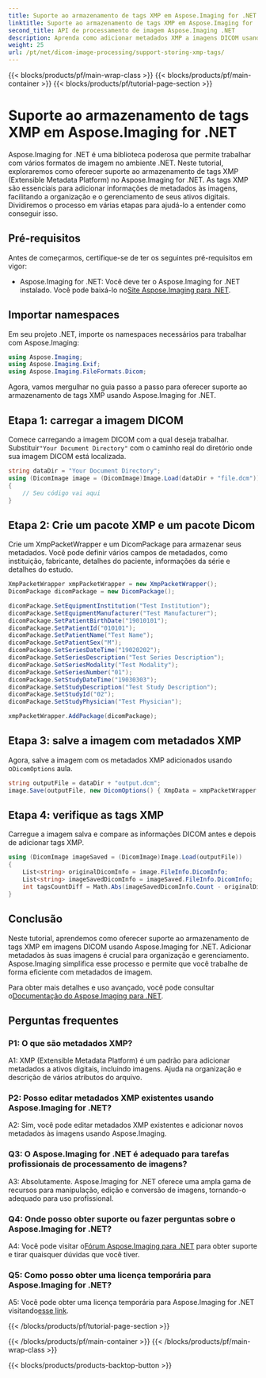 ```yaml
---
title: Suporte ao armazenamento de tags XMP em Aspose.Imaging for .NET
linktitle: Suporte ao armazenamento de tags XMP em Aspose.Imaging for .NET
second_title: API de processamento de imagem Aspose.Imaging .NET
description: Aprenda como adicionar metadados XMP a imagens DICOM usando Aspose.Imaging for .NET. Otimize o gerenciamento e a organização de imagens com este guia passo a passo.
weight: 25
url: /pt/net/dicom-image-processing/support-storing-xmp-tags/
---
```


{{< blocks/products/pf/main-wrap-class >}}
{{< blocks/products/pf/main-container >}}
{{< blocks/products/pf/tutorial-page-section >}}

# Suporte ao armazenamento de tags XMP em Aspose.Imaging for .NET

Aspose.Imaging for .NET é uma biblioteca poderosa que permite trabalhar com vários formatos de imagem no ambiente .NET. Neste tutorial, exploraremos como oferecer suporte ao armazenamento de tags XMP (Extensible Metadata Platform) no Aspose.Imaging for .NET. As tags XMP são essenciais para adicionar informações de metadados às imagens, facilitando a organização e o gerenciamento de seus ativos digitais. Dividiremos o processo em várias etapas para ajudá-lo a entender como conseguir isso.

## Pré-requisitos

Antes de começarmos, certifique-se de ter os seguintes pré-requisitos em vigor:

- Aspose.Imaging for .NET: Você deve ter o Aspose.Imaging for .NET instalado. Você pode baixá-lo no[Site Aspose.Imaging para .NET](https://releases.aspose.com/imaging/net/).

## Importar namespaces

Em seu projeto .NET, importe os namespaces necessários para trabalhar com Aspose.Imaging:

```csharp
using Aspose.Imaging;
using Aspose.Imaging.Exif;
using Aspose.Imaging.FileFormats.Dicom;
```

Agora, vamos mergulhar no guia passo a passo para oferecer suporte ao armazenamento de tags XMP usando Aspose.Imaging for .NET.

## Etapa 1: carregar a imagem DICOM

 Comece carregando a imagem DICOM com a qual deseja trabalhar. Substituir`"Your Document Directory"` com o caminho real do diretório onde sua imagem DICOM está localizada.

```csharp
string dataDir = "Your Document Directory";
using (DicomImage image = (DicomImage)Image.Load(dataDir + "file.dcm"))
{
    // Seu código vai aqui
}
```

## Etapa 2: Crie um pacote XMP e um pacote Dicom

Crie um XmpPacketWrapper e um DicomPackage para armazenar seus metadados. Você pode definir vários campos de metadados, como instituição, fabricante, detalhes do paciente, informações da série e detalhes do estudo.

```csharp
XmpPacketWrapper xmpPacketWrapper = new XmpPacketWrapper();
DicomPackage dicomPackage = new DicomPackage();

dicomPackage.SetEquipmentInstitution("Test Institution");
dicomPackage.SetEquipmentManufacturer("Test Manufacturer");
dicomPackage.SetPatientBirthDate("19010101");
dicomPackage.SetPatientId("010101");
dicomPackage.SetPatientName("Test Name");
dicomPackage.SetPatientSex("M");
dicomPackage.SetSeriesDateTime("19020202");
dicomPackage.SetSeriesDescription("Test Series Description");
dicomPackage.SetSeriesModality("Test Modality");
dicomPackage.SetSeriesNumber("01");
dicomPackage.SetStudyDateTime("19030303");
dicomPackage.SetStudyDescription("Test Study Description");
dicomPackage.SetStudyId("02");
dicomPackage.SetStudyPhysician("Test Physician");

xmpPacketWrapper.AddPackage(dicomPackage);
```

## Etapa 3: salve a imagem com metadados XMP

 Agora, salve a imagem com os metadados XMP adicionados usando o`DicomOptions` aula.

```csharp
string outputFile = dataDir + "output.dcm";
image.Save(outputFile, new DicomOptions() { XmpData = xmpPacketWrapper });
```

## Etapa 4: verifique as tags XMP

Carregue a imagem salva e compare as informações DICOM antes e depois de adicionar tags XMP.

```csharp
using (DicomImage imageSaved = (DicomImage)Image.Load(outputFile))
{
    List<string> originalDicomInfo = image.FileInfo.DicomInfo;
    List<string> imageSavedDicomInfo = imageSaved.FileInfo.DicomInfo;
    int tagsCountDiff = Math.Abs(imageSavedDicomInfo.Count - originalDicomInfo.Count);
}
```

## Conclusão

Neste tutorial, aprendemos como oferecer suporte ao armazenamento de tags XMP em imagens DICOM usando Aspose.Imaging for .NET. Adicionar metadados às suas imagens é crucial para organização e gerenciamento. Aspose.Imaging simplifica esse processo e permite que você trabalhe de forma eficiente com metadados de imagem.

 Para obter mais detalhes e uso avançado, você pode consultar o[Documentação do Aspose.Imaging para .NET](https://reference.aspose.com/imaging/net/).

## Perguntas frequentes

### P1: O que são metadados XMP?

A1: XMP (Extensible Metadata Platform) é um padrão para adicionar metadados a ativos digitais, incluindo imagens. Ajuda na organização e descrição de vários atributos do arquivo.

### P2: Posso editar metadados XMP existentes usando Aspose.Imaging for .NET?

A2: Sim, você pode editar metadados XMP existentes e adicionar novos metadados às imagens usando Aspose.Imaging.

### Q3: O Aspose.Imaging for .NET é adequado para tarefas profissionais de processamento de imagens?

A3: Absolutamente. Aspose.Imaging for .NET oferece uma ampla gama de recursos para manipulação, edição e conversão de imagens, tornando-o adequado para uso profissional.

### Q4: Onde posso obter suporte ou fazer perguntas sobre o Aspose.Imaging for .NET?

 A4: Você pode visitar o[Fórum Aspose.Imaging para .NET](https://forum.aspose.com/) para obter suporte e tirar quaisquer dúvidas que você tiver.

### Q5: Como posso obter uma licença temporária para Aspose.Imaging for .NET?

 A5: Você pode obter uma licença temporária para Aspose.Imaging for .NET visitando[esse link](https://purchase.aspose.com/temporary-license/).

{{< /blocks/products/pf/tutorial-page-section >}}

{{< /blocks/products/pf/main-container >}}
{{< /blocks/products/pf/main-wrap-class >}}

{{< blocks/products/products-backtop-button >}}
